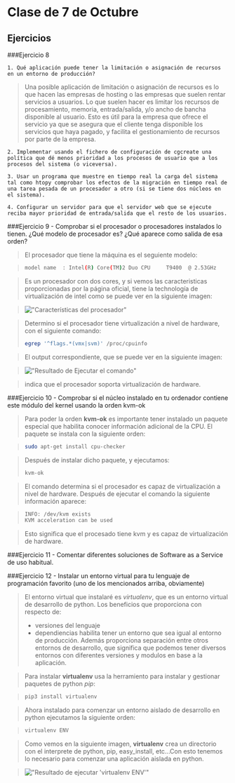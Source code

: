 Clase de 7 de Octubre
=====================

Ejercicios
----------

###Ejercicio 8

    1. Qué aplicación puede tener la limitación o asignación de recursos en un entorno de producción?

> Una posible aplicación de limitación o asignación de recursos es lo que hacen las empresas de hosting
> o las empresas que suelen rentar servicios a usuarios. Lo que suelen hacer es limitar los recursos de procesamiento,
> memoria, entrada/salida, y/o ancho de bancha disponible al usuario. Esto es útil para la empresa que ofrece el
> servicio ya que se asegura que el cliente tenga disponible los servicios que haya pagado, y facilita el
> gestionamiento de recursos por parte de la empresa.

    2. Implementar usando el fichero de configuración de cgcreate una política que dé menos prioridad a los procesos de usuario que a los procesos del sistema (o viceversa).

>
>
>

    3. Usar un programa que muestre en tiempo real la carga del sistema tal como htopy comprobar los efectos de la migración en tiempo real de una tarea pesada de un procesador a otro (si se tiene dos núcleos en el sistema).

>
>
>

    4. Configurar un servidor para que el servidor web que se ejecute reciba mayor prioridad de entrada/salida que el resto de los usuarios.


###Ejercicio 9
    - Comprobar si el procesador o procesadores instalados lo tienen.
    ¿Qué modelo de procesador es?
    ¿Qué aparece como salida de esa orden?

> El procesador que tiene la máquina es el seguiente modelo:

> ```sh
> model name  : Intel(R) Core(TM)2 Duo CPU     T9400  @ 2.53GHz
> ```

> Es un procesador con dos cores, y si vemos las caracteristicas proporcionadas
> por la página oficial, tiene la technología de virtualización de intel como
> se puede ver en la siguiente imagen:

> !["Características del procesador"](https://raw.github.com/josecolella/GII-2013/master/Screenshots/Screen%20Shot%202013-10-08%20at%2023.08.49.png)

> Determino si el procesador tiene virtualización a nivel de hardware, con el siguiente comando:
> ```sh
> egrep '^flags.*(vmx|svm)' /proc/cpuinfo
> ```

> El output correspondiente, que se puede ver en la siguiente imagen:

> !["Resultado de Ejecutar el comando"](https://raw.github.com/josecolella/GII-2013/master/Screenshots/Screen%20Shot%202013-10-08%20at%2023.03.19.png)

> indica que el procesador soporta virtualización de hardware.

###Ejercicio 10
    - Comprobar si el núcleo instalado en tu ordenador contiene este módulo del kernel usando la orden kvm-ok

> Para poder la orden **kvm-ok** es importante tener instalado un paquete especial
> que habilita conocer información adicional de la CPU.
> El paquete se instala con la siguiente orden:

> ```sh
> sudo apt-get install cpu-checker
> ```

> Después de instalar dicho paquete, y ejecutamos:
> ```sh
> kvm-ok
> ```

> El comando determina si el procesador es capaz de virtualización
> a nivel de hardware. Después de ejecutar el comando la siguiente información
aparece:

> ```sh
> INFO: /dev/kvm exists
> KVM acceleration can be used
> ```

> Esto significa que el procesado tiene kvm y es capaz de virtualización de
> hardware.

###Ejercicio 11
    - Comentar diferentes soluciones de Software as a Service de uso habitual.




###Ejercicio 12
    - Instalar un entorno virtual para tu lenguaje de programación favorito (uno de los mencionados arriba, obviamente)

> El entorno virtual que instalaré es *virtualenv*, que es un entorno virtual
> de desarrollo de python. Los beneficios que proporciona con respecto de:
>   - versiones del lenguaje
>   - dependiencias
> habilita tener un entorno que sea igual al entorno de producción. Además
> proporciona separación entre otros entornos de desarrollo, que significa
> que podemos tener diversos entornos con diferentes versiones y modulos en base
> a la aplicación.

> Para instalar **virtualenv** usa la herramiento para instalar y gestionar
paquetes de python *pip*:

> ```sh
> pip3 install virtualenv
> ```

> Ahora instalado para comenzar un entorno aislado de desarrollo en python
> ejecutamos la siguiente orden:

> ```sh
> virtualenv ENV
> ```

> Como vemos en la siguiente imagen, **virtualenv** crea un directorio
> con el interprete de python, pip, easy_install, etc...Con esto tenemos
> lo necesario para comenzar una aplicación aislada en python.

> !["Resultado de ejecutar 'virtualenv ENV'"](https://raw.github.com/josecolella/GII-2013/master/Screenshots/Screen%20Shot%202013-10-09%20at%2000.16.16.png)

